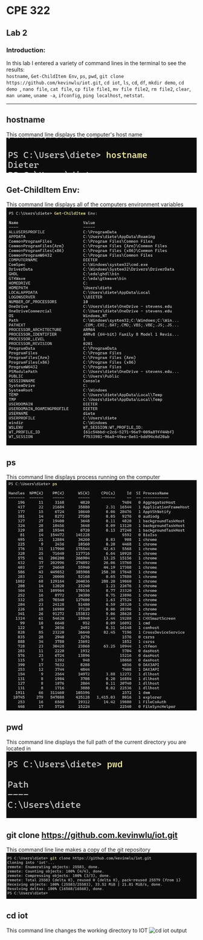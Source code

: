 # CPE 322
## Lab 2
### Introduction:
In this lab I entered a variety of command lines in the terminal to see the results:</br>
`hostname`, 
`Get-ChildItem Env`, 
`ps`, 
`pwd`, 
`git clone https://github.com/kevinwlu/iot.git`, 
`cd iot`, 
`ls`, 
`cd`, 
`df`, 
`mkdir demo`, 
`cd demo `, 
`nano file`, 
`cat file`, 
`cp file file1`, 
`mv file file2`, 
`rm file2`, 
`clear`, 
`man uname`, 
`uname -a`, 
`ifconfig`, 
`ping localhost`, 
`netstat`.

---
## hostname
This command line displays the computer's host name
![hostname output](https://github.com/Dieterhuber1/CPE-322/blob/main/Labs/Lab2/hostname.png)

## Get-ChildItem Env:
This command line displays all of the computers environment variables
![Get-ChildItem Env output](https://github.com/Dieterhuber1/CPE-322/blob/main/Labs/Lab2/Get-ChildItemEnv.png)

## ps
This command line displays process running on the computer
![ps output](https://github.com/Dieterhuber1/CPE-322/blob/main/Labs/Lab2/ps.png)

## pwd
This command line displays the full path of the current directory you are located in
![pwd output](https://github.com/Dieterhuber1/CPE-322/blob/main/Labs/Lab2/pwd.png)

## git clone https://github.com.kevinwlu/iot.git
This command line line makes a copy of the git repository
![git clone output](https://github.com/Dieterhuber1/CPE-322/blob/main/Labs/Lab2/git_clone.png)

## cd iot
This command line changes the working directory to IOT
![cd iot output]()
